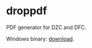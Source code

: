 # droppdf
PDF generator for DZC and DFC.

Windows binary: [download](https://drive.google.com/open?id=1XMxVuNneDgvzeqY3QxGma_uSpoj70ARb).
